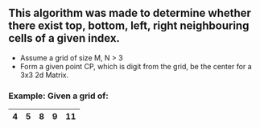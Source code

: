 ## This algorithm was made to determine whether there exist top, bottom, left, right neighbouring cells of a given index.
* Assume a grid of size M, N > 3
* Form a given point CP, which is digit from the grid, be the center for a 3x3 2d Matrix.

### Example: Given a grid of:<br>
| 4 | 5 | 8 | 9 | 11 |
|---|---|---|---|----|
